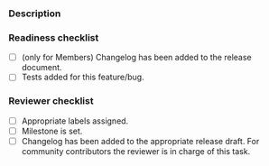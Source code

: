 ### Description

<!---
Any description you feel is relevant and gives more background to this PR, if necessary.
-->

### Readiness checklist
- [ ] (only for Members) Changelog has been added to the release document.
- [ ] Tests added for this feature/bug.

### Reviewer checklist
- [ ] Appropriate labels assigned.
- [ ] Milestone is set.
- [ ] Changelog has been added to the appropriate release draft. For community contributors the reviewer is in charge of this task.

